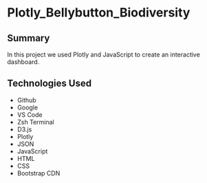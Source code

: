 # Plotly_Bellybutton_Biodiversity

## Summary
In this project we used Plotly and JavaScript to create an interactive dashboard.

## Technologies Used
- Github
- Google
- VS Code
- Zsh Terminal
- D3.js
- Plotly
- JSON
- JavaScript
- HTML
- CSS
- Bootstrap CDN